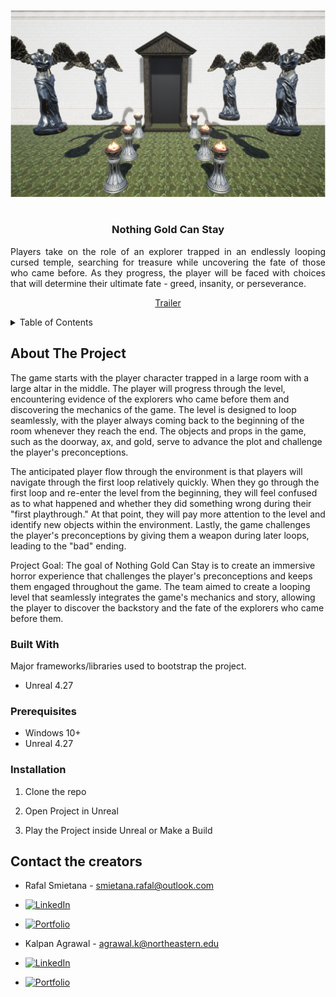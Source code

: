 <!-- Improved compatibility of back to top link: See: https://github.com/othneildrew/Best-README-Template/pull/73 -->
<a name="readme-top"></a>
<!--
*** Thanks for checking out the Best-README-Template. If you have a suggestion
*** that would make this better, please fork the repo and create a pull request
*** or simply open an issue with the tag "enhancement".
*** Don't forget to give the project a star!
*** Thanks again! Now go create something AMAZING! :D
-->



<!-- PROJECT SHIELDS -->
<!--
*** I'm using markdown "reference style" links for readability.
*** Reference links are enclosed in brackets [ ] instead of parentheses ( ).
*** See the bottom of this document for the declaration of the reference variables
*** for contributors-url, forks-url, etc. This is an optional, concise syntax you may use.
*** https://www.markdownguide.org/basic-syntax/#reference-style-links
-->
<div align="center">
    <img src="Title.jpg">
</div>

<!-- PROJECT LOGO -->
<br />
<div align="center">
  <h3 align="center">Nothing Gold Can Stay</h3>
  <p align="justify">
    Players take on the role of an explorer trapped in an endlessly looping cursed temple, searching for treasure while uncovering the fate of those who came before. As they progress, the player will be faced with choices that will determine their ultimate fate - greed, insanity, or perseverance.
    <br />
    <div align="center">
    <a href="https://www.youtube.com/embed/Tpz537jXkXo" target="_blank">Trailer</a>
    </div>
  </p>
</div>

<!-- TABLE OF CONTENTS -->
<details>
  <summary>Table of Contents</summary>
  <ol>
    <li>
      <a href="#about-the-project">About The Project</a>
      <ul>
        <li><a href="#built-with">Built With</a></li>
      </ul>
    </li>
    <li>
      <a href="#getting-started">Getting Started</a>
      <ul>
        <li><a href="#prerequisites">Prerequisites</a></li>
        <li><a href="#installation">Installation</a></li>
      </ul>
    </li>
    <li><a href="#contact">Contact</a></li>
    <li><a href="#acknowledgments">Acknowledgments</a></li>
  </ol>
</details>



<!-- ABOUT THE PROJECT -->
## About The Project

The game starts with the player character trapped in a large room with a large altar in the middle. The player will progress through the level, encountering evidence of the explorers who came before them and discovering the mechanics of the game. The level is designed to loop seamlessly, with the player always coming back to the beginning of the room whenever they reach the end. The objects and props in the game, such as the doorway, ax, and gold, serve to advance the plot and challenge the player's preconceptions.

The anticipated player flow through the environment is that players will navigate through the first loop relatively quickly. When they go through the first loop and re-enter the level from the beginning, they will feel confused as to what happened and whether they did something wrong during their "first playthrough." At that point, they will pay more attention to the level and identify new objects within the environment. Lastly, the game challenges the player's preconceptions by giving them a weapon during later loops, leading to the "bad" ending.

Project Goal: The goal of Nothing Gold Can Stay is to create an immersive horror experience that challenges the player's preconceptions and keeps them engaged throughout the game. The team aimed to create a looping level that seamlessly integrates the game's mechanics and story, allowing the player to discover the backstory and the fate of the explorers who came before them.

### Built With

Major frameworks/libraries used to bootstrap the project.

* Unreal 4.27

### Prerequisites

* Windows 10+
* Unreal 4.27


### Installation

1. Clone the repo

2. Open Project in Unreal

3. Play the Project inside Unreal or Make a Build

<!-- CONTACT -->
## Contact the creators

* Rafal Smietana - smietana.rafal@outlook.com
* [![LinkedIn][linkedin-shield]][linkedin-url2]
* [![Portfolio][portfolioIcon-url]][portfolio-url2]

* Kalpan Agrawal - agrawal.k@northeastern.edu
* [![LinkedIn][linkedin-shield]][linkedin-url]
* [![Portfolio][portfolioIcon-url]][portfolio-url]

<!-- MARKDOWN LINKS & IMAGES -->
<!-- https://www.markdownguide.org/basic-syntax/#reference-style-links -->
[linkedin-shield]: https://img.shields.io/badge/-LinkedIn-black.svg?style=for-the-badge&logo=linkedin&colorB=555
[linkedin-url]: https://www.linkedin.com/in/kp-ag/
[linkedin-url2]: [https://www.linkedin.com/in/kp-ag/](https://www.linkedin.com/in/rafal-smietana-299475205/)
[portfolioIcon-url]: https://img.shields.io/badge/-Portfolio-brightgreen
[portfolio-url]: https://kalpan-ag.github.io/
[portfolio-url2]: https://rsmietana.portfoliobox.net/



